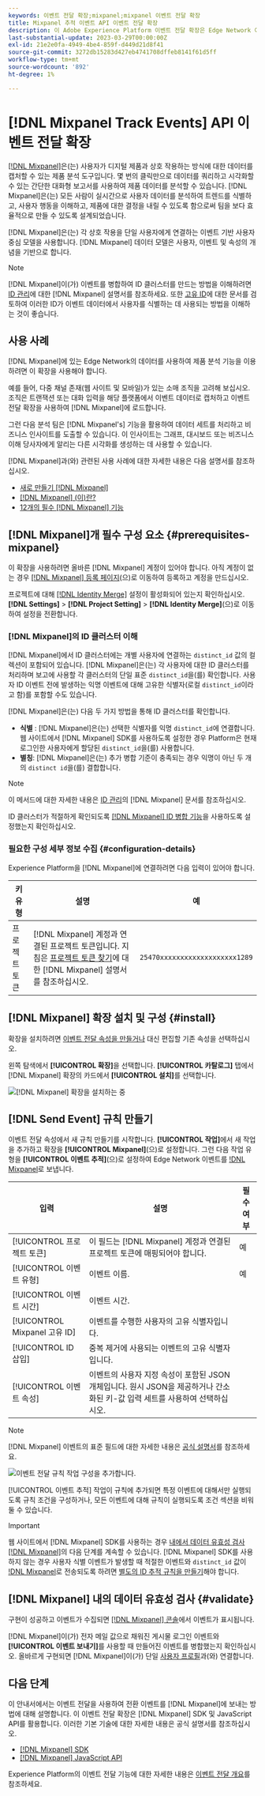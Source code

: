 ```yaml
---
keywords: 이벤트 전달 확장;mixpanel;mixpanel 이벤트 전달 확장
title: Mixpanel 추적 이벤트 API 이벤트 전달 확장
description: 이 Adobe Experience Platform 이벤트 전달 확장은 Edge Network 이벤트를 Mixpanel로 보냅니다.
last-substantial-update: 2023-03-29T00:00:00Z
exl-id: 21e2e0fa-4949-4be4-859f-d449d21d8f41
source-git-commit: 3272db15283d427eb4741708dffeb8141f61d5ff
workflow-type: tm+mt
source-wordcount: '892'
ht-degree: 1%

---
```


# [!DNL Mixpanel Track Events] API 이벤트 전달 확장

[[!DNL Mixpanel]](https://www.mixpanel.com)은(는) 사용자가 디지털 제품과 상호 작용하는 방식에 대한 데이터를 캡처할 수 있는 제품 분석 도구입니다. 몇 번의 클릭만으로 데이터를 쿼리하고 시각화할 수 있는 간단한 대화형 보고서를 사용하여 제품 데이터를 분석할 수 있습니다. [!DNL Mixpanel]은(는) 모든 사람이 실시간으로 사용자 데이터를 분석하여 트렌드를 식별하고, 사용자 행동을 이해하고, 제품에 대한 결정을 내릴 수 있도록 함으로써 팀을 보다 효율적으로 만들 수 있도록 설계되었습니다.

[!DNL Mixpanel]은(는) 각 상호 작용을 단일 사용자에게 연결하는 이벤트 기반 사용자 중심 모델을 사용합니다. [!DNL Mixpanel] 데이터 모델은 사용자, 이벤트 및 속성의 개념을 기반으로 합니다.

>[!NOTE]
>
>[!DNL Mixpanel]이(가) 이벤트를 병합하여 ID 클러스터를 만드는 방법을 이해하려면 [ID 관리](https://help.mixpanel.com/hc/en-us/articles/360041039771-Getting-Started-with-Identity-Management)에 대한 [!DNL Mixpanel] 설명서를 참조하세요. 또한 [고유 ID](https://help.mixpanel.com/hc/en-us/articles/115004509426-Distinct-ID-Creation-JavaScript-iOS-Android-)에 대한 문서를 검토하여 이러한 ID가 이벤트 데이터에서 사용자를 식별하는 데 사용되는 방법을 이해하는 것이 좋습니다.

## 사용 사례

[!DNL Mixpanel]에 있는 Edge Network의 데이터를 사용하여 제품 분석 기능을 이용하려면 이 확장을 사용해야 합니다.

예를 들어, 다중 채널 존재(웹 사이트 및 모바일)가 있는 소매 조직을 고려해 보십시오. 조직은 트랜잭션 또는 대화 입력을 해당 플랫폼에서 이벤트 데이터로 캡처하고 이벤트 전달 확장을 사용하여 [!DNL Mixpanel]에 로드합니다.

그런 다음 분석 팀은 [!DNL Mixpanel's] 기능을 활용하여 데이터 세트를 처리하고 비즈니스 인사이트를 도출할 수 있습니다. 이 인사이트는 그래프, 대시보드 또는 비즈니스 이해 당사자에게 알리는 다른 시각화를 생성하는 데 사용할 수 있습니다.

[!DNL Mixpanel]과(와) 관련된 사용 사례에 대한 자세한 내용은 다음 설명서를 참조하십시오.

* [새로 만들기 [!DNL Mixpanel]](https://docs.mixpanel.com/docs)
* [ [!DNL Mixpanel] (이)란?](https://developer.mixpanel.com/docs)
* [12개의 필수 [!DNL Mixpanel] 기능](https://mixpanel.com/blog/12-things-you-probably-didnt-know-you-could-do-with-mixpanel/)

## [!DNL Mixpanel]개 필수 구성 요소 {#prerequisites-mixpanel}

이 확장을 사용하려면 올바른 [!DNL Mixpanel] 계정이 있어야 합니다. 아직 계정이 없는 경우 [[!DNL Mixpanel] 등록 페이지](https://mixpanel.com/register/)(으)로 이동하여 등록하고 계정을 만드십시오.

프로젝트에 대해 [[!DNL Identity Merge]](https://help.mixpanel.com/hc/en-us/articles/9648680824852-ID-Merge-Implementation-Best-Practices) 설정이 활성화되어 있는지 확인하십시오. **[!DNL Settings]** > **[!DNL Project Setting]** > **[!DNL Identity Merge]**(으)로 이동하여 설정을 전환합니다.

### [!DNL Mixpanel]의 ID 클러스터 이해

[!DNL Mixpanel]에서 ID 클러스터에는 개별 사용자에 연결하는 `distinct_id` 값의 컬렉션이 포함되어 있습니다. [!DNL Mixpanel]은(는) 각 사용자에 대한 ID 클러스터를 처리하며 보고에 사용할 각 클러스터의 단일 표준 `distinct_id`을(를) 확인합니다. 사용자 ID 이벤트 전에 발생하는 익명 이벤트에 대해 고유한 식별자(로컬 `distinct_id`이라고 함)를 포함할 수도 있습니다.

[!DNL Mixpanel]은(는) 다음 두 가지 방법을 통해 ID 클러스터를 확인합니다.

* **식별** : [!DNL Mixpanel]은(는) 선택한 식별자를 익명 `distinct_id`에 연결합니다. 웹 사이트에서 [!DNL Mixpanel] SDK를 사용하도록 설정한 경우 Platform은 현재 로그인한 사용자에게 할당된 `distinct_id`을(를) 사용합니다.
* **별칭**: [!DNL Mixpanel]은(는) 추가 병합 기준이 충족되는 경우 익명이 아닌 두 개의 `distinct id`을(를) 결합합니다.

>[!NOTE]
>
>이 메서드에 대한 자세한 내용은 [ID 관리](https://help.mixpanel.com/hc/en-us/articles/360041039771-Getting-Started-with-Identity-Management#user-identification)의 [!DNL Mixpanel] 문서를 참조하십시오.
>
>ID 클러스터가 적절하게 확인되도록 [[!DNL Mixpanel] ID 병합 기능](#prerequisites-mixpanel)을 사용하도록 설정했는지 확인하십시오.

### 필요한 구성 세부 정보 수집 {#configuration-details}

Experience Platform을 [!DNL Mixpanel]에 연결하려면 다음 입력이 있어야 합니다.

| 키 유형 | 설명 | 예 |
| --- | --- | --- |
| 프로젝트 토큰 | [!DNL Mixpanel] 계정과 연결된 프로젝트 토큰입니다. 지침은 [프로젝트 토큰 찾기](https://help.mixpanel.com/hc/en-us/articles/115004502806-Find-Project-Token-)에 대한 [!DNL Mixpanel] 설명서를 참조하십시오. | `25470xxxxxxxxxxxxxxxxxxx1289` |

## [!DNL Mixpanel] 확장 설치 및 구성 {#install}

확장을 설치하려면 [이벤트 전달 속성을 만들거나](../../../ui/event-forwarding/overview.md#properties) 대신 편집할 기존 속성을 선택하십시오.

왼쪽 탐색에서 **[!UICONTROL 확장]**&#x200B;을 선택합니다. **[!UICONTROL 카탈로그]** 탭에서 [!DNL Mixpanel] 확장의 카드에서 **[!UICONTROL 설치]**&#x200B;를 선택합니다.

![[!DNL Mixpanel] 확장을 설치하는 중](../../../images/extensions/server/mixpanel/install-extension.png)

## [!DNL Send Event] 규칙 만들기

이벤트 전달 속성에서 새 규칙 만들기를 시작합니다. **[!UICONTROL 작업]**&#x200B;에서 새 작업을 추가하고 확장을 **[!UICONTROL Mixpanel]**(으)로 설정합니다. 그런 다음 작업 유형을 **[!UICONTROL 이벤트 추적]**(으)로 설정하여 Edge Network 이벤트를 [!DNL Mixpanel](으)로 보냅니다.

| 입력 | 설명 | 필수 여부 |
| --- | --- | --- |
| [!UICONTROL 프로젝트 토큰] | 이 필드는 [!DNL Mixpanel] 계정과 연결된 프로젝트 토큰에 매핑되어야 합니다. | 예 |
| [!UICONTROL 이벤트 유형] | 이벤트 이름. | 예 |
| [!UICONTROL 이벤트 시간] | 이벤트 시간. | |
| [!UICONTROL Mixpanel 고유 ID] | 이벤트를 수행한 사용자의 고유 식별자입니다. | |
| [!UICONTROL ID 삽입] | 중복 제거에 사용되는 이벤트의 고유 식별자입니다. | |
| [!UICONTROL 이벤트 속성] | 이벤트의 사용자 지정 속성이 포함된 JSON 개체입니다. 원시 JSON을 제공하거나 간소화된 키-값 입력 세트를 사용하여 선택하십시오. | |

>[!NOTE]
>
>[!DNL Mixpanel] 이벤트의 표준 필드에 대한 자세한 내용은 [공식 설명서](https://developer.mixpanel.com/reference/import-events#event)를 참조하세요.

![이벤트 전달 규칙 작업 구성을 추가합니다.](../../../images/extensions/server/mixpanel/track-event-action.png)

[!UICONTROL 이벤트 추적] 작업이 규칙에 추가되면 특정 이벤트에 대해서만 실행되도록 규칙 조건을 구성하거나, 모든 이벤트에 대해 규칙이 실행되도록 조건 섹션을 비워 둘 수 있습니다.

>[!IMPORTANT]
>
>웹 사이트에서 [!DNL Mixpanel] SDK를 사용하는 경우 [내에서 데이터 유효성 검사 [!DNL Mixpanel]](#validate)의 다음 단계를 계속할 수 있습니다. [!DNL Mixpanel] SDK를 사용하지 않는 경우 사용자 식별 이벤트가 발생할 때 적절한 이벤트와 `distinct_id` 값이 [!DNL Mixpanel](으)로 전송되도록 하려면 [별도의 ID 추적 규칙을 만들기](#create-an-identity-tracking-rule)해야 합니다.

## [!DNL Mixpanel] 내의 데이터 유효성 검사 {#validate}

구현이 성공하고 이벤트가 수집되면 [[!DNL Mixpanel] 콘솔](https://help.mixpanel.com/hc/en-us/articles/4402837164948)에서 이벤트가 표시됩니다.

[!DNL Mixpanel]이(가) 전자 메일 값으로 채워진 게시물 로그인 이벤트와 **[!UICONTROL 이벤트 보내기]**&#x200B;를 사용할 때 만들어진 이벤트를 병합했는지 확인하십시오. 올바르게 구현되면 [!DNL Mixpanel]이(가) 단일 [사용자 프로필](https://help.mixpanel.com/hc/en-us/articles/115004501966)과(와) 연결합니다.

## 다음 단계

이 안내서에서는 이벤트 전달을 사용하여 전환 이벤트를 [!DNL Mixpanel]에 보내는 방법에 대해 설명합니다. 이 이벤트 전달 확장은 [!DNL Mixpanel] SDK 및 JavaScript API를 활용합니다. 이러한 기본 기술에 대한 자세한 내용은 공식 설명서를 참조하십시오.

* [[!DNL Mixpanel] SDK](https://developer.mixpanel.com/docs/nodejs)
* [[!DNL Mixpanel] JavaScript API](https://developer.mixpanel.com/docs/javascript-full-api-reference#mixpanelidentify)

Experience Platform의 이벤트 전달 기능에 대한 자세한 내용은 [이벤트 전달 개요](../../../ui/event-forwarding/overview.md)를 참조하세요.

